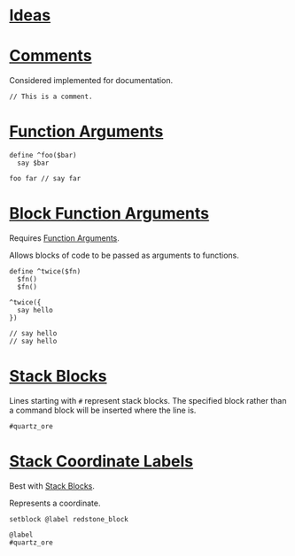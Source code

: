 # [Ideas](id:ideas)

# [Comments](id:comments)

Considered implemented for documentation.

    // This is a comment.

# [Function Arguments](id:function-arguments)

    define ^foo($bar)
      say $bar

    foo far // say far

# [Block Function Arguments](id:block-function-arguments)

Requires [Function Arguments](#function-arguments).

Allows blocks of code to be passed as arguments to functions.

    define ^twice($fn)
      $fn()
      $fn()

    ^twice({
      say hello
    })

    // say hello
    // say hello

# [Stack Blocks](id:stack-blocks)

Lines starting with `#` represent stack blocks. The specified block rather than a command block will be inserted where the line is.

    #quartz_ore

# [Stack Coordinate Labels](id:stack-coordinate-labels)

Best with [Stack Blocks](#stack-blocks).

Represents a coordinate.

    setblock @label redstone_block

    @label
    #quartz_ore
